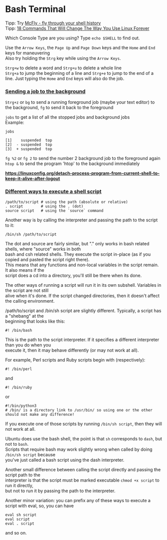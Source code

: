 # Bash Terminal
Tipp: Try [McFly - fly through your shell history](https://github.com/cantino/mcfly)  
Tipp: [18 Commands That Will Change The Way You Use Linux Forever](https://youtu.be/AVXYq8aL47Q)  

Which Console Type are you using? Type `echo $SHELL` to find out.  

Use the `Arrow Keys`, the `Page Up` and `Page Down` keys and the `Home` and `End` keys for maneuvering  
Also try holding the `Strg` key while using the `Arrow Keys`.  

`Strg+w` to delete a word and `Strg+u` to delete a whole line  
`Strg+a` to jump the beginning of a line and `Strg+e` to jump to the end of a line. Just typing the `Home` and `End` keys will also do the job.

### [Sending a job to the background](https://superuser.com/questions/83220/how-to-bring-a-background-job-to-foreground)
`Strg+z` or `bg` to send a running foreground job (maybe your text editor) to the background, `fg` to send it back to the foreground  

`jobs` to get a list of all the stopped jobs and background jobs  
Example:
```
jobs

[1]    suspended  top
[2]  - suspended  top
[3]  + suspended  top
```
`fg %2` or `fg 2` to send the number 2 background job to the foreground again  
`htop &` to send the program 'htop' to the background immediately

**https://linuxconfig.org/detach-process-program-from-current-shell-to-keep-it-alive-after-logout**

### [Different ways to execute a shell script](https://unix.stackexchange.com/questions/2976/different-ways-to-execute-a-shell-script)
```
/path/to/script # using the path (absolute or relative)
. script        # using the . (dot)
source script   # using the `source` command
```
Another way is by calling the interpreter and passing the path to the script to it:

```
/bin/sh /path/to/script
```
The dot and source are fairly similar, but "." only works in bash related shells, where "source" works in both  
bash and csh related shells. They execute the script in-place (as if you copied and pasted the script right there).  
This means that any functions and non-local variables in the script remain. It also means if the  
script does a cd into a directory, you'll still be there when its done.  

The other ways of running a script will run it in its own subshell. Variables in the script are not still  
alive when it's done. If the script changed directories, then it doesn't affect the calling environment.  

/path/to/script and /bin/sh script are slightly different. Typically, a script has a "shebang" at the  
beginning that looks like this:
```
#! /bin/bash
```
This is the path to the script interpreter. If it specifies a different interpreter than you do when you  
execute it, then it may behave differently (or may not work at all).  

For example, Perl scripts and Ruby scripts begin with (respectively):
```
#! /bin/perl
```
and
```
#! /bin/ruby
```
or
```
#!/bin/python3
# /bin/ is a directory link to /usr/bin/ so using one or the other should not make any difference!
```
If you execute one of those scripts by running `/bin/sh script`, then they will not work at all.  

Ubuntu does use the bash shell, the point is that `sh` corresponds to `dash`, but not to `bash`.  
Scripts that require bash may work slightly wrong when called by doing `/bin/sh script` because  
you've just called a bash script using the dash interpreter.  

Another small difference between calling the script directly and passing the script path to the  
interpreter is that the script must be marked executable `chmod +x script` to run it directly,  
but not to run it by passing the path to the interpreter.  

Another minor variation: you can prefix any of these ways to execute a script with eval, so, you can have
```
eval sh script
eval script
eval . script
```
and so on.
